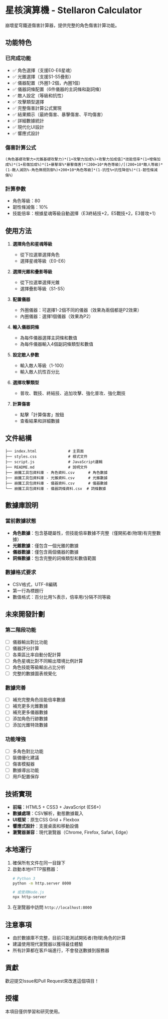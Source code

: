 # 星核演算機 - Stellaron Calculator

崩壞星穹鐵道傷害計算器，提供完整的角色傷害計算功能。

## 功能特色

### 已完成功能
- ✅ 角色選擇（支援E0-E6星魂）
- ✅ 光錐選擇（支援S1-S5疊影）
- ✅ 儀器配置（外圈1-2個，內圈1個）
- ✅ 儀器詞條配置（6件儀器的主詞條和副詞條）
- ✅ 敵人設定（等級和抗性）
- ✅ 攻擊類型選擇
- ✅ 完整傷害計算公式實現
- ✅ 結果顯示（最終傷害、暴擊傷害、平均傷害）
- ✅ 詳細數據統計
- ✅ 現代化UI設計
- ✅ 響應式設計

### 傷害計算公式
```
(角色基礎攻擊力+光錐基礎攻擊力)*(1+攻擊力加成%)+攻擊力加成值]*技能倍率*(1+增傷加成%)*(1+易傷加成%)*(1+暴擊率%*暴擊傷害)*(200+10*角色等級)/[(200+10*敵人等級)*(1-敵人減防%-角色無視防御%)+200+10*角色等級]*(1-抗性%+抗性降低%)*(1-韌性條減傷%）
```

### 計算參數
- 角色等級：80
- 韌性條減傷：10%
- 技能倍率：根據星魂等級自動選擇（E3終結技+2，E5戰技+2，E3普攻+1）

## 使用方法

1. **選擇角色和星魂等級**
   - 從下拉選單選擇角色
   - 選擇星魂等級（E0-E6）

2. **選擇光錐和疊影等級**
   - 從下拉選單選擇光錐
   - 選擇疊影等級（S1-S5）

3. **配置儀器**
   - 外圈儀器：可選擇1-2個不同的儀器（效果為兩個都是P2效果）
   - 內圈儀器：選擇1個儀器（效果為P2）

4. **輸入儀器詞條**
   - 為每件儀器選擇主詞條和數值
   - 為每件儀器輸入4個副詞條類型和數值

5. **設定敵人參數**
   - 輸入敵人等級（1-100）
   - 輸入敵人抗性百分比

6. **選擇攻擊類型**
   - 普攻、戰技、終結技、追加攻擊、強化普攻、強化戰技

7. **計算傷害**
   - 點擊「計算傷害」按鈕
   - 查看結果和詳細數據

## 文件結構

```
├── index.html              # 主頁面
├── styles.css              # 樣式文件
├── script.js               # JavaScript邏輯
├── README.md               # 說明文件
├── 崩鐵工具包資料庫 - 角色資料.csv      # 角色數據
├── 崩鐵工具包資料庫 - 光錐資料.csv      # 光錐數據
├── 崩鐵工具包資料庫 - 儀器資料.csv      # 儀器數據
└── 崩鐵工具包資料庫 - 儀器詞條資料.csv  # 詞條數據
```

## 數據庫說明

### 當前數據狀態
- **角色數據**：包含基礎屬性，但技能倍率數據不完整（僅開拓者(物理)有完整數據）
- **光錐數據**：僅包含一個光錐的數據
- **儀器數據**：僅包含兩個儀器的數據
- **詞條數據**：包含完整的詞條類型和數值範圍

### 數據格式要求
- CSV格式，UTF-8編碼
- 第一行為標題行
- 數值格式：百分比用%表示，倍率用/分隔不同等級

## 未來開發計劃

### 第二階段功能
- [ ] 儀器輸出對比功能
- [ ] 儀器評分計算
- [ ] 各乘區比率自動分配計算
- [ ] 角色星魂比對不同輸出環境比例計算
- [ ] 角色技能等級輸出占比分析
- [ ] 完整的數據圖表視覺化

### 數據完善
- [ ] 補充完整角色技能倍率數據
- [ ] 補充更多光錐數據
- [ ] 補充更多儀器數據
- [ ] 添加角色行跡數據
- [ ] 添加光錐特效數據

### 功能增強
- [ ] 多角色對比功能
- [ ] 裝備優化建議
- [ ] 傷害模擬器
- [ ] 數據導出功能
- [ ] 用戶配置保存

## 技術實現

- **前端**：HTML5 + CSS3 + JavaScript (ES6+)
- **數據處理**：CSV解析，動態數據載入
- **UI框架**：原生CSS Grid + Flexbox
- **響應式設計**：支援桌面和移動設備
- **瀏覽器兼容**：現代瀏覽器（Chrome, Firefox, Safari, Edge）

## 本地運行

1. 確保所有文件在同一目錄下
2. 啟動本地HTTP服務器：
   ```bash
   # Python 3
   python -m http.server 8000
   
   # 或使用Node.js
   npx http-server
   ```
3. 在瀏覽器中訪問 `http://localhost:8000`

## 注意事項

- 由於數據庫不完整，目前只能測試開拓者(物理)角色的計算
- 建議使用現代瀏覽器以獲得最佳體驗
- 所有計算都在客戶端進行，不會發送數據到服務器

## 貢獻

歡迎提交Issue和Pull Request來改進這個項目！

## 授權

本項目僅供學習和研究使用。 